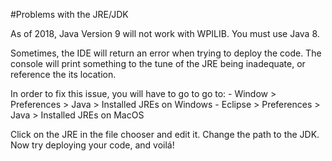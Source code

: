 #Problems with the JRE/JDK

As of 2018, Java Version 9 will not work with WPILIB. You must use Java 8.

Sometimes, the IDE will return an error when trying to deploy the code. The console will print something to the tune of the JRE being inadequate, or reference the its location. 

In order to fix this issue, you will have to go to go to:
    - Window > Preferences > Java > Installed JREs on Windows
    - Eclipse > Preferences > Java > Installed JREs on MacOS
    
Click on the JRE in the file chooser and edit it. Change the path to the JDK. Now try deploying your code, and voilá!